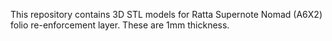 This repository contains 3D STL models for Ratta Supernote Nomad (A6X2) folio re-enforcement layer.
These are 1mm thickness. 
